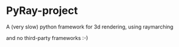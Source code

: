 # PyRay-project
A (very slow) python framework for 3d rendering, using raymarching

and no third-party frameworks :-) 
